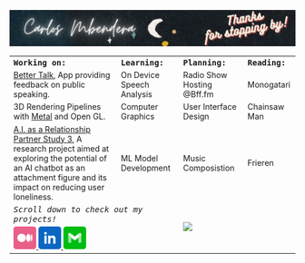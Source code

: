 <a href="https://Github.com/carlosmbe"><img src="https://raw.githubusercontent.com/carlosmbe/carlosmbe/master/Assets/Banner.png" alt="Link to Twitter (@aheze0)"></a>

<table>
<tr>
<td colspan="2">
<strong><samp>Working on:</samp></strong>
</td>
<td colspan="2">
<strong><samp>Learning:</samp></strong>
</td>
<td colspan="2">
<strong><samp>Planning:</samp></strong>
</td>
<td colspan="2">
<strong><samp>Reading:</samp></strong>
</td>
</tr>

<tr>
<td colspan="2">
<a href="https://github.com/carlosmbe/Better-Talk.swiftpm">Better Talk</a>, App providing feedback on public speaking.
</td>
<td colspan="2">
On Device Speech Analysis
</td>
<td colspan="2">
Radio Show Hosting @Bff.fm
</td>
<td colspan="2">
Monogatari
</td>
</tr>

<tr>
<td colspan="2">
3D Rendering Pipelines with <a href="https://github.com/carlosmbe/LearningMetal">Metal</a>  and Open GL.
</td>
<td colspan="2">
Computer Graphics 
</td>
<td colspan="2">
User Interface Design
</td>
<td colspan="2">
Chainsaw Man
</td>
</tr>

<tr>
<td colspan="2">
<a href="https://github.com/carlosmbe/AFStudy3">A.I. as a Relationship Partner Study 3</a>, A research project aimed at exploring the potential of an AI chatbot as an attachment figure and its impact on reducing user loneliness.
</td>
<td colspan="2">
ML Model Development
</td>
<td colspan="2">
Music Composistion
</td>
<td colspan="2">
Frieren
</td>
</tr>

<tr>
<td colspan="4">
<em><samp>Scroll down to check out my projects!</samp></em>
</td>

  
<td colspan="4" rowspan="2">
<a href="https://github-readme-stats.vercel.app/api/top-langs/?username=carlosmbe&layout=compact&hide_border=true&title_color=FF5600&theme=tokyonigh">
<img src="https://github-readme-stats.vercel.app/api/top-langs/?username=carlosmbe&layout=compact&hide_border=true&title_color=FF5600&theme=tokyonight">
</a>
</td>

</tr>

<tr>
<td colspan="3">
  
  <a href="https://carlosmbe.medium.com">
<img src="https://raw.githubusercontent.com/carlosmbe/carlosmbe/main/Assets/Medium.svg" width="40">
    
<a href="https://www.linkedin.com/in/carlosmbe/">
<img src="https://raw.githubusercontent.com/carlosmbe/carlosmbe/main/Assets/LinkedIn.svg" width="40">
  
<a href="mailto:carlosmbendera@ku.edu">
<img src="https://raw.githubusercontent.com/carlosmbe/carlosmbe/main/Assets/Email.svg" width="40">
  
</a>
</td>

</tr>

</table>

